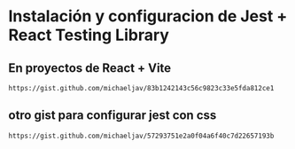 # Instalación y configuracion de Jest + React Testing Library


## En proyectos de React + Vite

```
https://gist.github.com/michaeljav/83b1242143c56c9823c33e5fda812ce1
```

## otro gist para configurar jest con css
```
https://gist.github.com/michaeljav/57293751e2a0f04a6f40c7d22657193b
```
